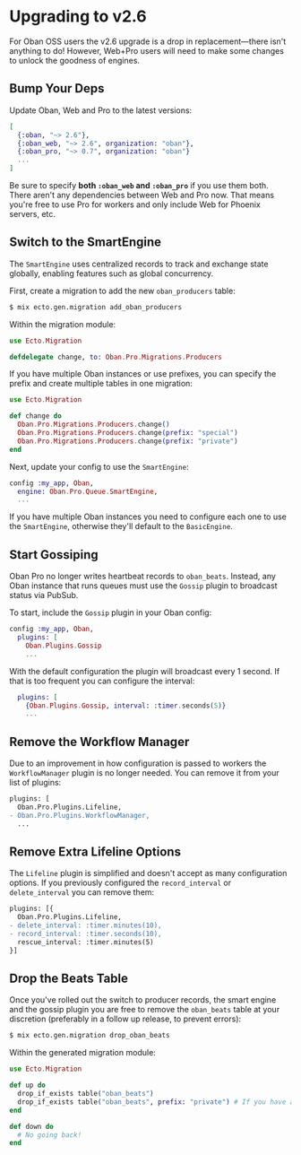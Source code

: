 # Upgrading to v2.6

For Oban OSS users the v2.6 upgrade is a drop in replacement—there isn't
anything to do! However, Web+Pro users will need to make some changes to unlock
the goodness of engines.

## Bump Your Deps

Update Oban, Web and Pro to the latest versions:

```elixir
[
  {:oban, "~> 2.6"},
  {:oban_web, "~> 2.6", organization: "oban"},
  {:oban_pro, "~> 0.7", organization: "oban"}
  ...
]
```

Be sure to specify **both `:oban_web` and `:oban_pro`** if you use them both.
There aren't any dependencies between Web and Pro now. That means you're free to
use Pro for workers and only include Web for Phoenix servers, etc.

## Switch to the SmartEngine

The `SmartEngine` uses centralized records to track and exchange state globally,
enabling features such as global concurrency.

First, create a migration to add the new `oban_producers` table:

```bash
$ mix ecto.gen.migration add_oban_producers
```

Within the migration module:

```elixir
use Ecto.Migration

defdelegate change, to: Oban.Pro.Migrations.Producers
```

If you have multiple Oban instances or use prefixes, you can specify the prefix
and create multiple tables in one migration:

```elixir
use Ecto.Migration

def change do
  Oban.Pro.Migrations.Producers.change()
  Oban.Pro.Migrations.Producers.change(prefix: "special")
  Oban.Pro.Migrations.Producers.change(prefix: "private")
end
```

Next, update your config to use the `SmartEngine`:

```elixir
config :my_app, Oban,
  engine: Oban.Pro.Queue.SmartEngine,
  ...
```

If you have multiple Oban instances you need to configure each one to use the
`SmartEngine`, otherwise they'll default to the `BasicEngine`.

## Start Gossiping

Oban Pro no longer writes heartbeat records to `oban_beats`. Instead, any Oban
instance that runs queues must use the `Gossip` plugin to broadcast status via
PubSub.

To start, include the `Gossip` plugin in your Oban config:

```elixir
config :my_app, Oban,
  plugins: [
    Oban.Plugins.Gossip
    ...
```

With the default configuration the plugin will broadcast every 1 second. If that
is too frequent you can configure the interval:

```elixir
  plugins: [
    {Oban.Plugins.Gossip, interval: :timer.seconds(5)}
    ...
```

## Remove the Workflow Manager

Due to an improvement in how configuration is passed to workers the
`WorkflowManager` plugin is no longer needed. You can remove it from your list
of plugins:

```diff
plugins: [
  Oban.Pro.Plugins.Lifeline,
- Oban.Pro.Plugins.WorkflowManager,
  ...
```

## Remove Extra Lifeline Options

The `Lifeline` plugin is simplified and doesn't accept as many configuration
options. If you previously configured the `record_interval` or `delete_interval`
you can remove them:

```diff
plugins: [{
  Oban.Pro.Plugins.Lifeline,
- delete_interval: :timer.minutes(10),
- record_interval: :timer.seconds(10),
  rescue_interval: :timer.minutes(5)
}]
```

## Drop the Beats Table

Once you've rolled out the switch to producer records, the smart engine and the
gossip plugin you are free to remove the `oban_beats` table at your discretion
(preferably in a follow up release, to prevent errors):

```bash
$ mix ecto.gen.migration drop_oban_beats
```

Within the generated migration module:

```elixir
use Ecto.Migration

def up do
  drop_if_exists table("oban_beats")
  drop_if_exists table("oban_beats", prefix: "private") # If you have any prefixes:
end

def down do
  # No going back!
end
```
